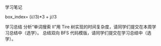 学习笔记

box_index= (i//3)*3 + j//3

学习总结
分析“单词搜索 II”用 Tire 树实现的时间复杂度，请同学们提交在本周学习总结中（选学）。
总结双向 BFS 代码模版，请同学们提交在学习总结中（选学）。